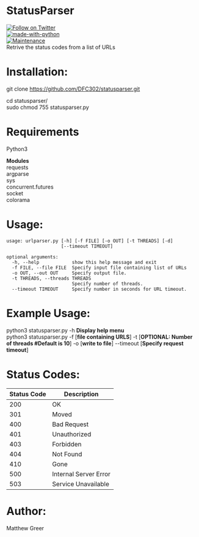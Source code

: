 # StatusParser
[![Follow on Twitter](https://img.shields.io/twitter/follow/Vail__.svg?logo=twitter)](https://twitter.com/Vail__) \
[![made-with-python](https://img.shields.io/badge/Made%20with-Python-1f425f.svg)](https://www.python.org/) \
[![Maintenance](https://img.shields.io/badge/Maintained%3F-yes-green.svg)](https://GitHub.com/Naereen/StrapDown.js/graphs/commit-activity) \
Retrive the status codes from a list of URLs

# Installation:
git clone https://github.com/DFC302/statusparser.git

cd statusparser/ \
sudo chmod 755 statusparser.py

# Requirements
Python3

**Modules**\
requests \
argparse \
sys \
concurrent.futures \
socket \
colorama

# Usage:
```
usage: urlparser.py [-h] [-f FILE] [-o OUT] [-t THREADS] [-d]
                    [--timeout TIMEOUT]

optional arguments:
  -h, --help            show this help message and exit
  -f FILE, --file FILE  Specify input file containing list of URLs
  -o OUT, --out OUT     Specify output file.
  -t THREADS, --threads THREADS
                        Specify number of threads.
  --timeout TIMEOUT     Specify number in seconds for URL timeout.
```

# Example Usage:
python3 statusparser.py -h **Display help menu** \
python3 statusparser.py -f [**file containing URLS**] -t [**OPTIONAL: Number of threads #Default is 10**] -o [**write to file**] --timeout [**Specify request timeout**]

# Status Codes:
| Status Code | Description |
| --- | --- |
| 200 | OK |
| 301 | Moved |
| 400 | Bad Request |
| 401 | Unauthorized |
| 403 | Forbidden |
| 404 | Not Found |
| 410 | Gone |
| 500 | Internal Server Error |
| 503 | Service Unavailable |

# Author:
Matthew Greer
